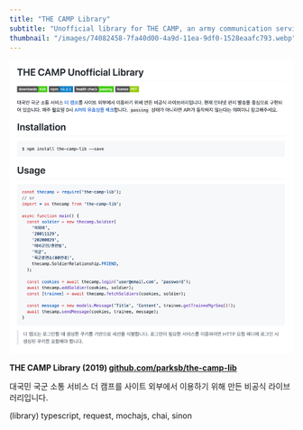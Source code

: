 ```yaml
---
title: "THE CAMP Library"
subtitle: "Unofficial library for THE CAMP, an army communication service"
thumbnail: "/images/74082458-7fa40d00-4a9d-11ea-9df0-1528eaafc793.webp"
---
```


![라이브러리 GitHub 캡쳐 이미지.](/images/74082458-7fa40d00-4a9d-11ea-9df0-1528eaafc793.webp)

**THE CAMP Library (2019) [github.com/parksb/the-camp-lib](https://github.com/parksb/the-camp-lib)**

대국민 국군 소통 서비스 더 캠프를 사이트 외부에서 이용하기 위해 만든 비공식 라이브러리입니다.

(library) typescript, request, mochajs, chai, sinon

